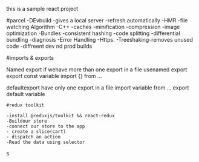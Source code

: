 this  is a sample react project

#parcel
-DEvbuild
-gives a local server
-refresh automatically -HMR
-file watching Algorithm -C++
-caches
-minification
-compression
-image optimization
-Bundles
-consistent hashing
-code splitting
-differential bundling 
-diagnosis
-Error Handling
-Https.
-Treeshaking-removes unused code
-diffreent dev nd prod builds

#imports & exports

Named export
    if wehave more than one export in a file usenamed export 
    export const variable
    import {} from ...


defaultexport
    have only one export in a file
    import variable from ...
    export default variable


    #redux toolkit

    -install @reduxjs/toolkit && react-redux
    -Buildour store
    -connect our store to the app
    - create a slice(cart)
    - dispatch an action 
    -Read the data using selector


s